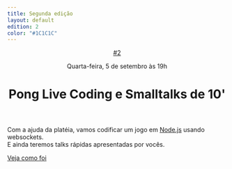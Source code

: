 ```yaml
---
title: Segunda edição
layout: default
edition: 2
color: "#1C1C1C"
---
```

<header>
    <div class="info">
        <a href="{{ page.url }}" class="edition">#2</a>
        <p class="schedule">Quarta-feira, <time datetime="2012-09-05T19:00-03:00"><span class="date">5 de setembro</span> às <span class="hour">19h</span></time></p>
    </div>
    <h1>Pong Live Coding e Smalltalks de 10'</h1>
</header>
<p>
	Com a ajuda da platéia, vamos codificar um jogo em <a href="http://nodejs.org" rel="external">Node.js</a> usando websockets.<br>
	E ainda teremos talks rápidas apresentadas por vocês.
</p>
<a href="http://gri.fo/blog/code-n-bier-segunda-edicao/" class="btn" rel="external">Veja como foi</a>